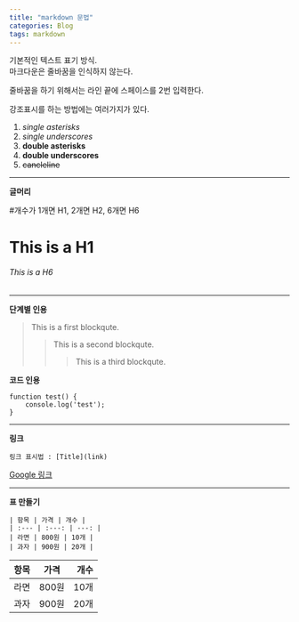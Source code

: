 ```yaml
---
title: "markdown 문법"
categories: Blog
tags: markdown
---
```


기본적인 텍스트 표기 방식.  
마크다운은 줄바꿈을 인식하지 않는다.

줄바꿈을 하기 위해서는 라인 끝에 스페이스를 2번 입력한다.

강조표시를 하는 방법에는 여러가지가 있다.

1. _single asterisks_
2. _single underscores_
3. **double asterisks**
4. **double underscores**
5. ~~cancleline~~

---

**글머리**

#개수가 1개면 H1, 2개면 H2, 6개면 H6

# This is a H1

###### This is a H6

---

**단계별 인용**

> This is a first blockqute.
>
> > This is a second blockqute.
> >
> > > This is a third blockqute.

**코드 인용**

```
function test() {
    console.log('test');
}
```

---

**링크**

```
링크 표시법 : [Title](link)
```

[Google 링크](https://google.com)

---

**표 만들기**

```
| 항목 | 가격 | 개수 |
| :--- | :---: | ---: |
| 라면 | 800원 | 10개 |
| 과자 | 900원 | 20개 |
```

| 항목 | 가격  | 개수 |
| :--- | :---: | ---: |
| 라면 | 800원 | 10개 |
| 과자 | 900원 | 20개 |
